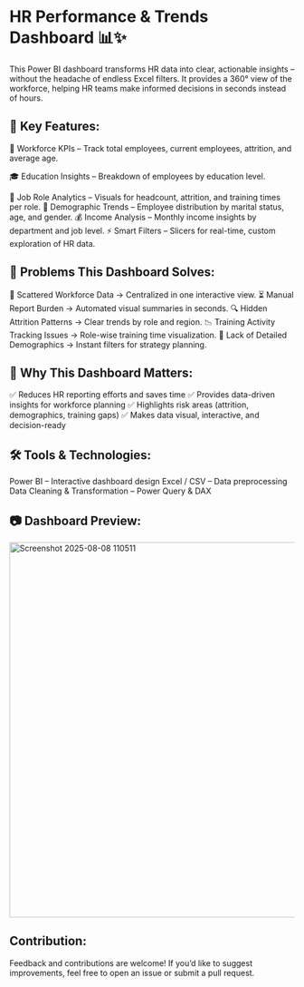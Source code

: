 # HR Performance & Trends Dashboard 📊✨

This Power BI dashboard transforms HR data into clear, actionable insights – without the headache of endless Excel filters.
It provides a 360° view of the workforce, helping HR teams make informed decisions in seconds instead of hours.


## 🚀 Key Features:
👥 Workforce KPIs – Track total employees, current employees, attrition, and average age.

🎓 Education Insights – Breakdown of employees by education level.

💼 Job Role Analytics – Visuals for headcount, attrition, and training times per role.
💍 Demographic Trends – Employee distribution by marital status, age, and gender.
💰 Income Analysis – Monthly income insights by department and job level.
⚡ Smart Filters – Slicers for real-time, custom exploration of HR data.


## 🧩 Problems This Dashboard Solves:
📂 Scattered Workforce Data → Centralized in one interactive view.
⏳ Manual Report Burden → Automated visual summaries in seconds.
🔍 Hidden Attrition Patterns → Clear trends by role and region.
📉 Training Activity Tracking Issues → Role-wise training time visualization.
🎯 Lack of Detailed Demographics → Instant filters for strategy planning.


## 📌 Why This Dashboard Matters:
✅ Reduces HR reporting efforts and saves time
✅ Provides data-driven insights for workforce planning
✅ Highlights risk areas (attrition, demographics, training gaps)
✅ Makes data visual, interactive, and decision-ready


## 🛠 Tools & Technologies:
Power BI – Interactive dashboard design
Excel / CSV – Data preprocessing
Data Cleaning & Transformation – Power Query & DAX


## 📷 Dashboard Preview:

<img width="1183" height="662" alt="Screenshot 2025-08-08 110511" src="https://github.com/user-attachments/assets/ee288423-133d-492d-a765-a24e389bfe50" />




## Contribution:

Feedback and contributions are welcome!
If you’d like to suggest improvements, feel free to open an issue or submit a pull request.
